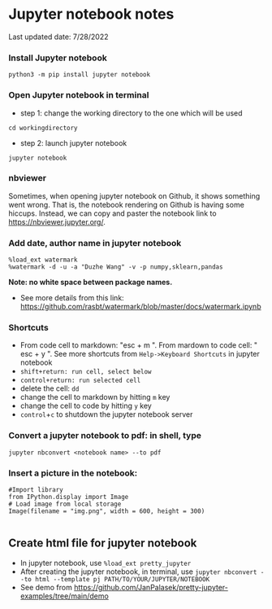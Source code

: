 # Jupyter notebook notes
Last updated date: 7/28/2022


### Install Jupyter notebook

```
python3 -m pip install jupyter notebook
```

### Open Jupyter notebook in terminal 
  - step 1: change the working directory to the one which will be used 
  ```
  cd workingdirectory
  ```

  - step 2: launch jupyter notebook
  ```
  jupyter notebook
  ```
### nbviewer
Sometimes, when opening jupyter notebook on Github, it shows something went wrong. That is, the notebook rendering on Github is having some hiccups. Instead, we can copy and paster the notebook link to https://nbviewer.jupyter.org/.   


### Add date, author name in jupyter notebook

```
%load_ext watermark
%watermark -d -u -a "Duzhe Wang" -v -p numpy,sklearn,pandas
```
**Note: no white space between package names.** 

- See more details from this link: https://github.com/rasbt/watermark/blob/master/docs/watermark.ipynb


### Shortcuts

- From code cell to markdown: "esc + m ". From mardown to code cell: " esc + y ". See more shortcuts from ```Help->Keyboard Shortcuts``` in jupyter notebook
- ``shift+return: run cell, select below``
- ``control+return: run selected cell``
- delete the cell: ``dd``
- change the cell to markdown by hitting ``m`` key
- change the cell to code by hitting ``y`` key
- ``control``+``c`` to shutdown the jupyter notebook server

### Convert a jupyter notebook to pdf: in shell, type
  ```
  jupyter nbconvert <notebook name> --to pdf
  ```

### Insert a picture in the notebook:

```
#Import library
from IPython.display import Image
# Load image from local storage
Image(filename = "img.png", width = 600, height = 300)


```


## Create html file for jupyter notebook
- In jupyter notebook, use ``%load_ext pretty_jupyter``
- After creating the jupyter notebook, in terminal, use ``jupyter nbconvert --to html --template pj PATH/TO/YOUR/JUPYTER/NOTEBOOK``
- See demo from https://github.com/JanPalasek/pretty-jupyter-examples/tree/main/demo
